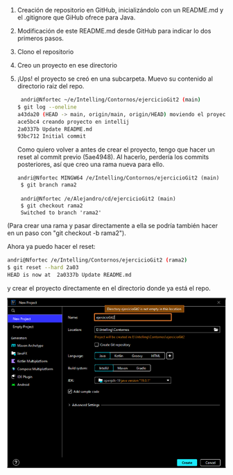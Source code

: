 <!-- TODO: Ir completando cada punto con capturas y código -->

1. Creación de repositorio en GitHub, inicializándolo con un README.md y el .gitignore que GiHub ofrece para Java.
2. Modificación de este README.md desde GitHub para indicar lo dos primeros pasos.
3. Clono el repositorio
4. Creo un proyecto en ese directorio
5. ¡Ups! el proyecto se creó en una subcarpeta. Muevo su contenido al directorio raiz del repo.


    ```sh
     andri@Nfortec ~/e/Intelling/Contornos/ejercicioGit2 (main)
    $ git log --oneline
    a43da20 (HEAD -> main, origin/main, origin/HEAD) moviendo el proyecto a la carpeta raiz del repo
    ace5bc4 creando proyecto en intellij
    2a0337b Update README.md
    93bc712 Initial commit
   ```

   Como quiero volver a antes de crear el proyecto, tengo que hacer un reset al commit previo (5ae4948). Al hacerlo, perdería los commits posteriores, así que creo una rama nueva para ello.

   ```bas
   andri@Nfortec MINGW64 /e/Intelling/Contornos/ejercicioGit2 (main)
    $ git branch rama2

    andri@Nfortec /e/Alejandro/cd/ejercicioGit2 (main)
    $ git checkout rama2
    Switched to branch 'rama2'
   ```

(Para crear una rama y pasar directamente a ella se podría también hacer en un paso con "git checkout -b rama2").

Ahora ya puedo hacer el reset:
```bash
andri@Nfortec /e/Intelling/Contornos/ejercicioGit2 (rama2)
$ git reset --hard 2a03
HEAD is now at  2a0337b Update README.md
   ```

y crear el proyecto directamente en el directorio donde ya está el repo.

![](./img/Captura-de-pantalla-2022-11-23-132905.png)